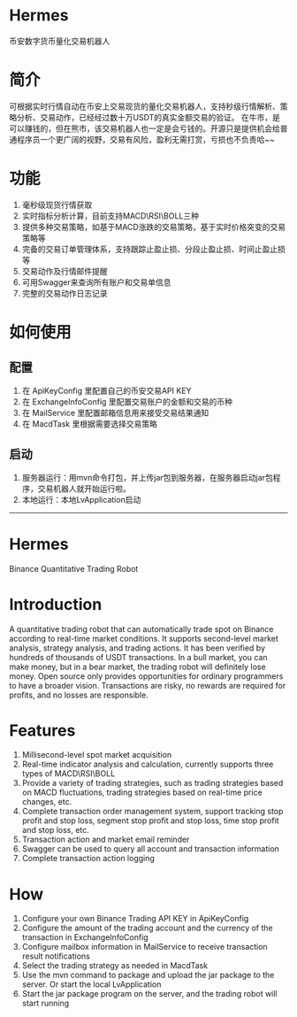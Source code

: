 # Hermes
币安数字货币量化交易机器人

# 简介
可根据实时行情自动在币安上交易现货的量化交易机器人，支持秒级行情解析、策略分析、交易动作，已经经过数十万USDT的真实金额交易的验证。
在牛市，是可以赚钱的，但在熊市，该交易机器人也一定是会亏钱的。开源只是提供机会给普通程序员一个更广阔的视野，交易有风险，盈利无需打赏，亏损也不负责哈~~

# 功能
1. 毫秒级现货行情获取
2. 实时指标分析计算，目前支持MACD\RSI\BOLL三种
3. 提供多种交易策略，如基于MACD涨跌的交易策略，基于实时价格突变的交易策略等
4. 完备的交易订单管理体系，支持跟踪止盈止损、分段止盈止损、时间止盈止损等
5. 交易动作及行情邮件提醒
6. 可用Swagger来查询所有账户和交易单信息
7. 完整的交易动作日志记录

# 如何使用
## 配置
1. 在 ApiKeyConfig 里配置自己的币安交易API KEY
2. 在 ExchangeInfoConfig 里配置交易账户的金额和交易的币种
3. 在 MailService 里配置邮箱信息用来接受交易结果通知
4. 在 MacdTask 里根据需要选择交易策略

## 启动
1. 服务器运行：用mvn命令打包，并上传jar包到服务器，在服务器启动jar包程序，交易机器人就开始运行啦。
2. 本地运行：本地LvApplication启动


----

# Hermes
Binance Quantitative Trading Robot

# Introduction
A quantitative trading robot that can automatically trade spot on Binance according to real-time market conditions. It supports second-level market analysis, strategy analysis, and trading actions. It has been verified by hundreds of thousands of USDT transactions.
In a bull market, you can make money, but in a bear market, the trading robot will definitely lose money. Open source only provides opportunities for ordinary programmers to have a broader vision. Transactions are risky, no rewards are required for profits, and no losses are responsible.

# Features
1. Millisecond-level spot market acquisition
2. Real-time indicator analysis and calculation, currently supports three types of MACD\RSI\BOLL
3. Provide a variety of trading strategies, such as trading strategies based on MACD fluctuations, trading strategies based on real-time price changes, etc.
4. Complete transaction order management system, support tracking stop profit and stop loss, segment stop profit and stop loss, time stop profit and stop loss, etc.
5. Transaction action and market email reminder
6. Swagger can be used to query all account and transaction information
7. Complete transaction action logging

# How
1. Configure your own Binance Trading API KEY in ApiKeyConfig
2. Configure the amount of the trading account and the currency of the transaction in ExchangeInfoConfig
3. Configure mailbox information in MailService to receive transaction result notifications
4. Select the trading strategy as needed in MacdTask
5. Use the mvn command to package and upload the jar package to the server. Or start the local LvApplication
6. Start the jar package program on the server, and the trading robot will start running

